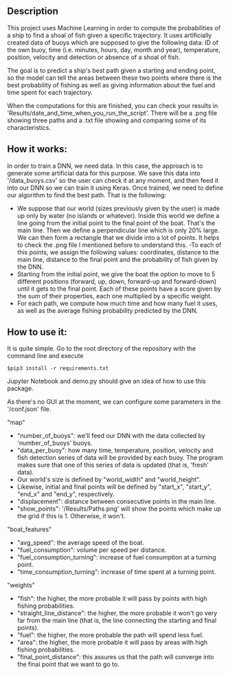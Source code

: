## Description

This project uses Machine Learning in order to compute the probabilities of a ship to find
a shoal of fish given a specific trajectory. It uses artificially created data of buoys which are
supposed to give the following data: ID of the own buoy, time (i.e. minutes, hours, day, month and year), temperature, position, velocity and detection or absence of a shoal of fish.

The goal is to predict a ship's best path given a starting and ending point, so the model can tell the areas between these two points where there is the best probability of fishing as well as giving information about the fuel and time spent for each trajectory.

When the computations for this are finished, you can check your results in 'Results/date_and_time_when_you_run_the_script'. There will be a .png file showing three paths and a .txt file showing and comparing some of its characteristics.


## How it works:

In order to train a DNN, we need data. In this case, the approach is to generate some artificial data for this purpose. We save this data into '/data_buoys.csv' so the user can check it at any moment, and then feed it into our DNN so we can train it using Keras.
Once trained, we need to define our algorithm to find the best path. That is the following:

- We suppose that our world (sizes previously given by the user) is made up only by water (no islands or whatever). Inside this world we define a line going from the initial point to the final point of the boat. That's the main line. Then we define a perpendicular line which is only 20% large. We can then form a rectangle that we divide into a lot of points. It helps to check the .png file I mentioned before to understand this.
-To each of this points, we assign the following values: coordinates, distance to the main line, distance to the final point and the probability of fish given by the DNN.
- Starting from the initial point, we give the boat the option to move to 5 different positions (forward, up, down, forward-up and forward-down) until it gets to the final point. Each of these points have a score given by the sum of their properties, each one multiplied by a specific weight.
- For each path, we compute how much time and how many fuel it uses, as well as the average fishing probability predicted by the DNN.

## How to use it:

It is quite simple.
Go to the root directory of the repository with the command line and execute

`$pip3 install -r requirements.txt` 

Jupyter Notebook and demo.py should give an idea of how to use this package.

As there's no GUI at the moment, we can configure some parameters in the '/conf.json' file.

"map"
  - "number_of_buoys": we'll feed our DNN with the data collected by 'number_of_buoys' buoys.
  - "data_per_buoy": how many time, temperature, position, velocity and fish detection series of data will be provided by each buoy. The program makes sure that one of this series of data is updated (that is, 'fresh' data).
  - Our world's size is defined by "world_width" and "world_height".
  - Likewise, initial and final points will be defined by "start_x", "start_y", "end_x" and "end_y", respectively.
  - "displacement": distance between consecutive points in the main line.
  - "show_points": '/Results/Paths.png' will show the points which make up the grid if this is 1. Otherwise, it won't.

"boat_features"
  - "avg_speed": the average speed of the boat.
  - "fuel_consumption": volume per speed per distance.
  - "fuel_consumption_turning": increase of fuel consumption at a turning point.
  - "time_consumption_turning": increase of time spent at a turning point.

"weights"
  - "fish": the higher, the more probable it will pass by points with high fishing probabilities.
  - "straight_line_distance": the higher, the more probable it won't go very far from the main line (that is, the line connecting the              starting and final points).
  - "fuel": the higher, the more probable the path will spend less fuel.
  - "area": the higher, the more probable it will pass by areas with high fishing probabilities.
  - "final_point_distance": this assures us that the path will converge into the final point that we want to go to.
